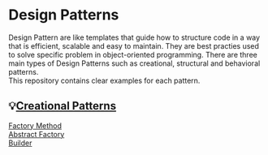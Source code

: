 # Design Patterns
Design Pattern are like templates that guide how to structure code in a way that is efficient, scalable and easy to maintain. They are best practies used to solve specific problem in object-oriented programming. There are three main types of Design Patterns such as creational, structural and behavioral patterns.  
This repository contains clear examples for each pattern.
## 💡[Creational Patterns](Creational-Patterns)  
[Factory Method](Creational-Patterns/Factory-Method)  
[Abstract Factory](Creational-Patterns/Abstract-Factory)  
[Builder](Creational-Patterns/Builder)  
